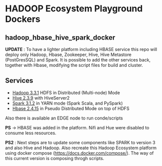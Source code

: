 # HADOOP Ecosystem Playground Dockers
 
 ## hadoop_hbase_hive_spark_docker
 
**UPDATE** : To have a lighter platform including HBASE service this repo will deploy only Hadoop, Hbase, Zookeeper, Hive, Hive Metastore (PostGresSQL) and Spark. It is possible to add the other services back, together with Hbase, modifying the script files for build and cluster. 


## Services

* [Hadoop 3.3.1](http://hadoop.apache.org/docs/r3.3.1/) HDFS in  Distributed (Multi-node) Mode
* [Hive 2.3.9](http://hive.apache.org/) with HiveServer2
* [Spark 3.1.2](https://spark.apache.org/docs/3.1.2/) in YARN mode (Spark Scala, and PySpark)
* [Hbase 2.4.15](https://hbase.apache.org/)  in Pseudo Distributed Mode on top of HDFS

Also there is available an EDGE node to run conde/scripts

**PS** -> HBASE was added in the platform. Nifi and Hue were disabled to consume less resources.

**PS2** : Next steps are to update some components like SPARK to version 3 and also Hive and Hadoop. Also recreate this Hadoop Ecosystem platform using docker compose (https://docs.docker.com/compose/). The way of this current version is composing throgh scripts.
